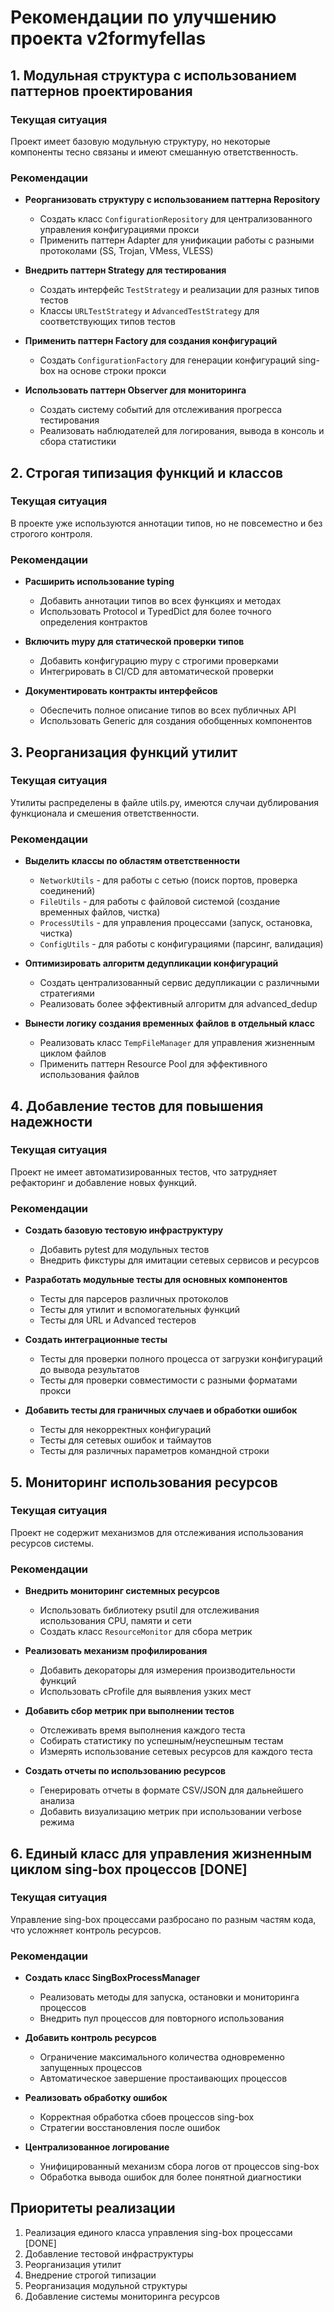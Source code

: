 # Рекомендации по улучшению проекта v2formyfellas

## 1. Модульная структура с использованием паттернов проектирования

### Текущая ситуация
Проект имеет базовую модульную структуру, но некоторые компоненты тесно связаны и имеют смешанную ответственность.

### Рекомендации
- **Реорганизовать структуру с использованием паттерна Repository**
  - Создать класс `ConfigurationRepository` для централизованного управления конфигурациями прокси
  - Применить паттерн Adapter для унификации работы с разными протоколами (SS, Trojan, VMess, VLESS)

- **Внедрить паттерн Strategy для тестирования**
  - Создать интерфейс `TestStrategy` и реализации для разных типов тестов
  - Классы `URLTestStrategy` и `AdvancedTestStrategy` для соответствующих типов тестов

- **Применить паттерн Factory для создания конфигураций**
  - Создать `ConfigurationFactory` для генерации конфигураций sing-box на основе строки прокси

- **Использовать паттерн Observer для мониторинга**
  - Создать систему событий для отслеживания прогресса тестирования
  - Реализовать наблюдателей для логирования, вывода в консоль и сбора статистики

## 2. Строгая типизация функций и классов

### Текущая ситуация
В проекте уже используются аннотации типов, но не повсеместно и без строгого контроля.

### Рекомендации
- **Расширить использование typing**
  - Добавить аннотации типов во всех функциях и методах
  - Использовать Protocol и TypedDict для более точного определения контрактов

- **Включить mypy для статической проверки типов**
  - Добавить конфигурацию mypy с строгими проверками
  - Интегрировать в CI/CD для автоматической проверки

- **Документировать контракты интерфейсов**
  - Обеспечить полное описание типов во всех публичных API
  - Использовать Generic для создания обобщенных компонентов

## 3. Реорганизация функций утилит

### Текущая ситуация
Утилиты распределены в файле utils.py, имеются случаи дублирования функционала и смешения ответственности.

### Рекомендации
- **Выделить классы по областям ответственности**
  - `NetworkUtils` - для работы с сетью (поиск портов, проверка соединений)
  - `FileUtils` - для работы с файловой системой (создание временных файлов, чистка)
  - `ProcessUtils` - для управления процессами (запуск, остановка, чистка)
  - `ConfigUtils` - для работы с конфигурациями (парсинг, валидация)

- **Оптимизировать алгоритм дедупликации конфигураций**
  - Создать централизованный сервис дедупликации с различными стратегиями
  - Реализовать более эффективный алгоритм для advanced_dedup

- **Вынести логику создания временных файлов в отдельный класс**
  - Реализовать класс `TempFileManager` для управления жизненным циклом файлов
  - Применить паттерн Resource Pool для эффективного использования файлов

## 4. Добавление тестов для повышения надежности

### Текущая ситуация
Проект не имеет автоматизированных тестов, что затрудняет рефакторинг и добавление новых функций.

### Рекомендации
- **Создать базовую тестовую инфраструктуру**
  - Добавить pytest для модульных тестов
  - Внедрить фикстуры для имитации сетевых сервисов и ресурсов

- **Разработать модульные тесты для основных компонентов**
  - Тесты для парсеров различных протоколов
  - Тесты для утилит и вспомогательных функций
  - Тесты для URL и Advanced тестеров

- **Создать интеграционные тесты**
  - Тесты для проверки полного процесса от загрузки конфигураций до вывода результатов
  - Тесты для проверки совместимости с разными форматами прокси

- **Добавить тесты для граничных случаев и обработки ошибок**
  - Тесты для некорректных конфигураций
  - Тесты для сетевых ошибок и таймаутов
  - Тесты для различных параметров командной строки

## 5. Мониторинг использования ресурсов

### Текущая ситуация
Проект не содержит механизмов для отслеживания использования ресурсов системы.

### Рекомендации
- **Внедрить мониторинг системных ресурсов**
  - Использовать библиотеку psutil для отслеживания использования CPU, памяти и сети
  - Создать класс `ResourceMonitor` для сбора метрик

- **Реализовать механизм профилирования**
  - Добавить декораторы для измерения производительности функций
  - Использовать cProfile для выявления узких мест

- **Добавить сбор метрик при выполнении тестов**
  - Отслеживать время выполнения каждого теста
  - Собирать статистику по успешным/неуспешным тестам
  - Измерять использование сетевых ресурсов для каждого теста

- **Создать отчеты по использованию ресурсов**
  - Генерировать отчеты в формате CSV/JSON для дальнейшего анализа
  - Добавить визуализацию метрик при использовании verbose режима

## 6. Единый класс для управления жизненным циклом sing-box процессов [DONE]

### Текущая ситуация
Управление sing-box процессами разбросано по разным частям кода, что усложняет контроль ресурсов.

### Рекомендации
- **Создать класс SingBoxProcessManager**
  - Реализовать методы для запуска, остановки и мониторинга процессов
  - Внедрить пул процессов для повторного использования

- **Добавить контроль ресурсов**
  - Ограничение максимального количества одновременно запущенных процессов
  - Автоматическое завершение простаивающих процессов

- **Реализовать обработку ошибок**
  - Корректная обработка сбоев процессов sing-box
  - Стратегии восстановления после ошибок

- **Централизованное логирование**
  - Унифицированный механизм сбора логов от процессов sing-box
  - Обработка вывода ошибок для более понятной диагностики

## Приоритеты реализации

1. Реализация единого класса управления sing-box процессами [DONE]
2. Добавление тестовой инфраструктуры
3. Реорганизация утилит
4. Внедрение строгой типизации
5. Реорганизация модульной структуры
6. Добавление системы мониторинга ресурсов 